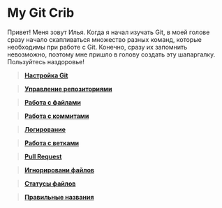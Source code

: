 # My Git Crib

Привет! Меня зовут Илья. Когда я начал изучать Git, в моей голове сразу начало скапливаться множество разных команд, которые необходимы при работе с Git. Конечно, сразу их запомнить невозможно, поэтому мне пришло в голову создать эту шапаргалку. Пользуйтесь наздоровье!

> [**Настройка Git**](https://github.com/ilezzov-code/GitCrib/blob/main/Lists/Setting.md)

> [**Управление репозиториями**](https://github.com/ilezzov-code/GitCrib/blob/main/Lists/Repo.md)

> [**Работа с файлами**](https://github.com/ilezzov-code/GitCrib/blob/main/Lists/File.md)

> [**Работа с коммитами**](https://github.com/ilezzov-code/GitCrib/blob/main/Lists/Commit.md)

> [**Логирование**](https://github.com/ilezzov-code/GitCrib/blob/main/Lists/Log.md)

> [**Работа с ветками**](https://github.com/ilezzov-code/GitCrib/blob/main/Lists/Branch.md)

> [**Pull Request**](https://github.com/ilezzov-code/GitCrib/blob/main/Lists/PullRequest.md)

> [**Игнорировани файлов**](https://github.com/ilezzov-code/GitCrib/blob/main/Lists/Ignoring.md)

> [**Статусы файлов**](https://github.com/ilezzov-code/GitCrib/blob/main/Lists/Status.md)

> [**Правильные названия**](https://github.com/ilezzov-code/GitCrib/blob/main/Lists/Name.md)





